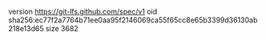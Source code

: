 version https://git-lfs.github.com/spec/v1
oid sha256:ec77f2a7764b71ee0aa95f2146069ca55f65cc8e65b3399d36130ab218e13d65
size 3682
